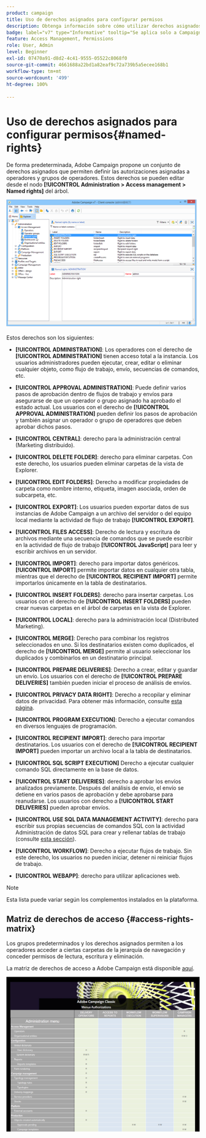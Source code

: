 ```yaml
---
product: campaign
title: Uso de derechos asignados para configurar permisos
description: Obtenga información sobre cómo utilizar derechos asignados para configurar permisos
badge: label="v7" type="Informative" tooltip="Se aplica solo a Campaign Classic v7"
feature: Access Management, Permissions
role: User, Admin
level: Beginner
exl-id: 07470a91-d8d2-4c41-9555-05522c8068f0
source-git-commit: 4661688a22bd1a82eaf9c72a739b5a5ecee168b1
workflow-type: tm+mt
source-wordcount: '499'
ht-degree: 100%

---
```


# Uso de derechos asignados para configurar permisos{#named-rights}



De forma predeterminada, Adobe Campaign propone un conjunto de derechos asignados que permiten definir las autorizaciones asignadas a operadores y grupos de operadores. Estos derechos se pueden editar desde el nodo **[!UICONTROL Administration > Access management > Named rights]** del árbol.

![](assets/s_ncs_admin_named_rights.png)

Estos derechos son los siguientes:

* **[!UICONTROL ADMINISTRATION]**: Los operadores con el derecho de **[!UICONTROL ADMINISTRATION]** tienen acceso total a la instancia. Los usuarios administradores pueden ejecutar, crear, editar o eliminar cualquier objeto, como flujo de trabajo, envío, secuencias de comandos, etc.

* **[!UICONTROL APPROVAL ADMINISTRATION]**: Puede definir varios pasos de aprobación dentro de flujos de trabajo y envíos para asegurarse de que un operador o grupo asignado ha aprobado el estado actual. Los usuarios con el derecho de **[!UICONTROL APPROVAL ADMINISTRATION]** pueden definir los pasos de aprobación y también asignar un operador o grupo de operadores que deben aprobar dichos pasos.

* **[!UICONTROL CENTRAL]**: derecho para la administración central (Marketing distribuido).

* **[!UICONTROL DELETE FOLDER]**: derecho para eliminar carpetas. Con este derecho, los usuarios pueden eliminar carpetas de la vista de Explorer.

* **[!UICONTROL EDIT FOLDERS]**: Derecho a modificar propiedades de carpeta como nombre interno, etiqueta, imagen asociada, orden de subcarpeta, etc.

* **[!UICONTROL EXPORT]**: Los usuarios pueden exportar datos de sus instancias de Adobe Campaign a un archivo del servidor o del equipo local mediante la actividad de flujo de trabajo **[!UICONTROL EXPORT]**.

* **[!UICONTROL FILES ACCESS]**: Derecho de lectura y escritura de archivos mediante una secuencia de comandos que se puede escribir en la actividad de flujo de trabajo **[!UICONTROL JavaScript]** para leer y escribir archivos en un servidor. 

* **[!UICONTROL IMPORT]**: derecho para importar datos genéricos. **[!UICONTROL IMPORT]** permite importar datos en cualquier otra tabla, mientras que el derecho de **[!UICONTROL RECIPIENT IMPORT]** permite importarlos únicamente en la tabla de destinatarios.

* **[!UICONTROL INSERT FOLDERS]**: derecho para insertar carpetas. Los usuarios con el derecho de **[!UICONTROL INSERT FOLDERS]** pueden crear nuevas carpetas en el árbol de carpetas en la vista de Explorer.

* **[!UICONTROL LOCAL]**: derecho para la administración local (Distributed Marketing).

* **[!UICONTROL MERGE]**: Derecho para combinar los registros seleccionados en uno. Si los destinatarios existen como duplicados, el derecho de **[!UICONTROL MERGE]** permite al usuario seleccionar los duplicados y combinarlos en un destinatario principal.

* **[!UICONTROL PREPARE DELIVERIES]**: Derecho a crear, editar y guardar un envío. Los usuarios con el derecho de **[!UICONTROL PREPARE DELIVERIES]** también pueden iniciar el proceso de análisis de envíos.

* **[!UICONTROL PRIVACY DATA RIGHT]**: Derecho a recopilar y eliminar datos de privacidad. Para obtener más información, consulte [esta página](https://helpx.adobe.com/es/campaign/kb/acc-privacy.html).

* **[!UICONTROL PROGRAM EXECUTION]**: Derecho a ejecutar comandos en diversos lenguajes de programación.

* **[!UICONTROL RECIPIENT IMPORT]**: derecho para importar destinatarios. Los usuarios con el derecho de **[!UICONTROL RECIPIENT IMPORT]** pueden importar un archivo local a la tabla de destinatarios.

* **[!UICONTROL SQL SCRIPT EXECUTION]** Derecho a ejecutar cualquier comando SQL directamente en la base de datos.

* **[!UICONTROL START DELIVERIES]**: derecho a aprobar los envíos analizados previamente. Después del análisis de envío, el envío se detiene en varios pasos de aprobación y debe aprobarse para reanudarse. Los usuarios con derecho a **[!UICONTROL START DELIVERIES]** pueden aprobar envíos.

* **[!UICONTROL USE SQL DATA MANAGEMENT ACTIVITY]**: derecho para escribir sus propias secuencias de comandos SQL con la actividad Administración de datos SQL para crear y rellenar tablas de trabajo (consulte [esta sección](../../workflow/using/sql-data-management.md)).

* **[!UICONTROL WORKFLOW]**: Derecho a ejecutar flujos de trabajo. Sin este derecho, los usuarios no pueden iniciar, detener ni reiniciar flujos de trabajo.

* **[!UICONTROL WEBAPP]**: derecho para utilizar aplicaciones web.

>[!NOTE]
>
>Esta lista puede variar según los complementos instalados en la plataforma.

## Matriz de derechos de acceso {#access-rights-matrix}

Los grupos predeterminados y los derechos asignados permiten a los operadores acceder a ciertas carpetas de la jerarquía de navegación y conceder permisos de lectura, escritura y eliminación.

La matriz de derechos de acceso a Adobe Campaign está disponible [aquí](/help/platform/using/assets/access-rights-matrix.pdf).

[![imagen](assets/do-not-localize/user_management.png)](https://experienceleague.adobe.com/docs/campaign-classic/assets/access-rights-matrix.pdf)
